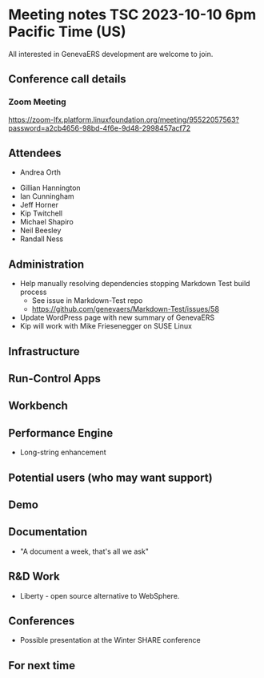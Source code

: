 # Meeting notes TSC 2023-10-10 6pm Pacific Time (US)
All interested in GenevaERS development are welcome to join.
## Conference call details
### Zoom Meeting
https://zoom-lfx.platform.linuxfoundation.org/meeting/95522057563?password=a2cb4656-98bd-4f6e-9d48-2998457acf72
## Attendees 
- Andrea Orth
<!-- - Bob McCormack -->
<!-- - Eugene Morrow -->
- Gillian Hannington
- Ian Cunningham
- Jeff Horner
- Kip Twitchell 
- Michael Shapiro
- Neil Beesley 
- Randall Ness
## Administration
- Help manually resolving dependencies stopping Markdown Test build process
  - See issue in Markdown-Test repo  
  - https://github.com/genevaers/Markdown-Test/issues/58
- Update WordPress page with new summary of GenevaERS
- Kip will work with Mike Friesenegger on SUSE Linux
## Infrastructure
## Run-Control Apps
## Workbench
## Performance Engine
- Long-string enhancement 
## Potential users (who may want support)
## Demo
## Documentation
- "A document a week, that's all we ask" 
## R&D Work
- Liberty - open source alternative to WebSphere.
## Conferences 
- Possible presentation at the Winter SHARE conference 
## For next time 
